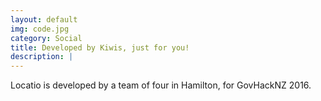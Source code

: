 ```yaml
---
layout: default
img: code.jpg
category: Social
title: Developed by Kiwis, just for you!
description: |
---
```

  Locatio is developed by a team of four in Hamilton, for GovHackNZ 2016.
